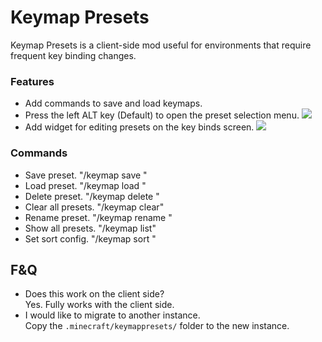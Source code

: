 # Keymap Presets

Keymap Presets is a client-side mod useful for environments that require frequent key binding changes.

### Features

- Add commands to save and load keymaps.
- Press the left ALT key (Default) to open the preset selection menu.
  ![](https://github.com/user-attachments/assets/26c9a49f-03d2-4a54-9c47-b71f77481813)
- Add widget for editing presets on the key binds screen.
  ![](https://github.com/user-attachments/assets/8a957c94-9065-49af-a728-42707be409e8)

### Commands

- Save preset. "/keymap save <name>"
- Load preset. "/keymap load <name>"
- Delete preset. "/keymap delete <name>"
- Clear all presets. "/keymap clear"
- Rename preset. "/keymap rename <name>"
- Show all presets. "/keymap list"
- Set sort config. "/keymap sort <type> <order>"

## F&Q

- Does this work on the client side?  
  Yes. Fully works with the client side.
- I would like to migrate to another instance.  
  Copy the `.minecraft/keymappresets/` folder to the new instance.  
